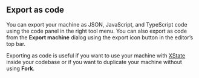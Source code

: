 ## Export as code

You can export your machine as JSON, JavaScript, and TypeScript code using the code panel in the right tool menu. You can also export as code from the **Export machine** dialog using the export icon button in the editor’s top bar.

Exporting as code is useful if you want to use your machine with [XState](https://xstate.js.org) inside your codebase or if you want to duplicate your machine without using **Fork**.